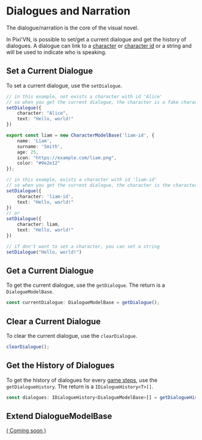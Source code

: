 # Dialogues and Narration

The dialogue/narration is the core of the visual novel.

In Pixi'VN, is possible to set/get a current dialogue and get the history of dialogues.
A dialogue can link to a [character](/Characters.md#use-characters-in-the-game) or [character id](/Characters.md#use-characters-in-the-game) or a string and will be used to indicate who is speaking.

## Set a Current Dialogue

To set a current dialogue, use the `setDialogue`.

```typescript
// in this example, not exists a character with id 'Alice'
// so when you get the current dialogue, the character is a fake character with the name 'Alice'
setDialogue({
    character: "Alice",
    text: "Hello, world!"
})
```

```typescript
export const liam = new CharacterModelBase('liam-id', {
    name: 'Liam',
    surname: 'Smith',
    age: 25,
    icon: "https://example.com/liam.png",
    color: "#9e2e12"
});

// in this example, exists a character with id 'liam-id'
// so when you get the current dialogue, the character is the character with id 'liam-id'
setDialogue({
    character: 'liam-id',
    text: "Hello, world!"
})
// or
setDialogue({
    character: liam,
    text: "Hello, world!"
})
```

```typescript
// if don't want to set a character, you can set a string
setDialogue("Hello, world!")
```

## Get a Current Dialogue

To get the current dialogue, use the `getDialogue`. The return is a `DialogueModelBase`.

```typescript
const currentDialogue: DialogueModelBase = getDialogue();
```

## Clear a Current Dialogue

To clear the current dialogue, use the `clearDialogue`.

```typescript
clearDialogue();
```

## Get the History of Dialogues

To get the history of dialogues for every [game steps](Label-and-Game-Step), use the `getDialogueHistory`. The return is a `IDialogueHistory<T>[]`.

```typescript
const dialogues: IDialogueHistory<DialogueModelBase>[] = getDialogueHistory<DialogueModelBase>();
```

## Extend DialogueModelBase

[( Coming soon )](https://github.com/DRincs-Productions/pixi-vn/issues/84)
